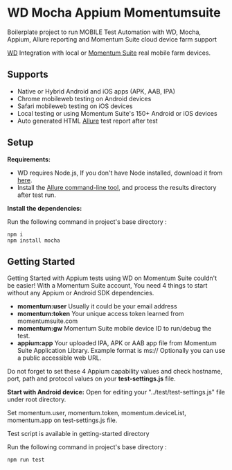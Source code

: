 # WD Mocha Appium Momentumsuite
Boilerplate project to run MOBILE Test Automation with WD, Mocha, Appium, Allure reporting and Momentum Suite cloud device farm support

[WD](https://github.com/admc/wd) Integration with local or [Momentum Suite](https://www.momentumsuite.com/) real mobile farm devices.

## Supports
  * Native or Hybrid Android and iOS apps (APK, AAB, IPA)
  * Chrome mobileweb testing on Android devices
  * Safari mobileweb testing on iOS devices
  * Local testing or using Momentum Suite's 150+ Android or iOS devices
  * Auto generated HTML [Allure](https://docs.qameta.io/allure/) test report after test

## Setup

**Requirements:**

* WD requires Node.js, If you don't have Node installed, download it from [here](https://nodejs.org/en/).
* Install the [Allure command-line tool](https://www.npmjs.com/package/allure-commandline), and process the results directory after test run.

**Install the dependencies:**

Run the following command in project's base directory :
```
npm i
npm install mocha
```

## Getting Started
Getting Started with Appium tests using WD on Momentum Suite couldn't be easier!
With a Momentum Suite account, You need 4 things to start without any Appium or Android SDK dependencies.
  * **momentum:user** Usually it could be your email address
  * **momentum:token** Your unique access token learned from momentumsuite.com
  * **momentum:gw** Momentum Suite mobile device ID to run/debug the test.
  * **appium:app** Your uploaded IPA, APK or AAB app file from Momentum Suite Application Library. Example format is ms://<hashed-app-id> Optionally you can use a public accessible web URL.
 
 Do not forget to set these 4 Appium capability values and check hostname, port, path and protocol values on your **test-settings.js** file.
  
**Start with Android device:**
 Open for editing your "../test/test-settings.js" file under root directory.
 
 Set momentum.user, momentum.token, momentum.deviceList, momentum.app on test-settings.js file.
 
 Test script is available in getting-started directory
 
 Run the following command in project's base directory :
```
npm run test
```
